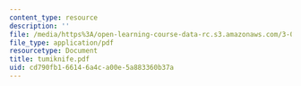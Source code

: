```yaml
---
content_type: resource
description: ''
file: /media/https%3A/open-learning-course-data-rc.s3.amazonaws.com/3-094-materials-in-human-experience-spring-2004/cd790fb166146a4ca00e5a883360b37a_tumiknife.pdf
file_type: application/pdf
resourcetype: Document
title: tumiknife.pdf
uid: cd790fb1-6614-6a4c-a00e-5a883360b37a
---
```

